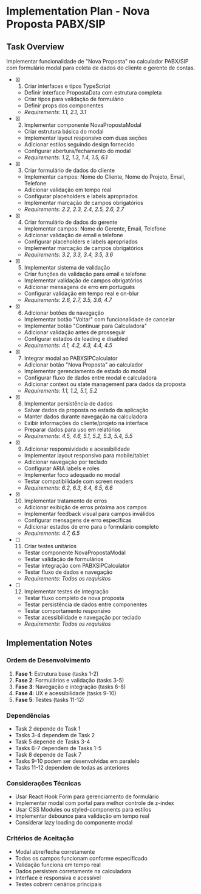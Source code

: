 # Implementation Plan - Nova Proposta PABX/SIP

## Task Overview
Implementar funcionalidade de "Nova Proposta" no calculador PABX/SIP com formulário modal para coleta de dados do cliente e gerente de contas.

- [x] 1. Criar interfaces e tipos TypeScript
  - Definir interface PropostaData com estrutura completa
  - Criar tipos para validação de formulário
  - Definir props dos componentes
  - _Requirements: 1.1, 2.1, 3.1_

- [x] 2. Implementar componente NovaPropostaModal
  - Criar estrutura básica do modal
  - Implementar layout responsivo com duas seções
  - Adicionar estilos seguindo design fornecido
  - Configurar abertura/fechamento do modal
  - _Requirements: 1.2, 1.3, 1.4, 1.5, 6.1_

- [x] 3. Criar formulário de dados do cliente
  - Implementar campos: Nome do Cliente, Nome do Projeto, Email, Telefone
  - Adicionar validação em tempo real
  - Configurar placeholders e labels apropriados
  - Implementar marcação de campos obrigatórios
  - _Requirements: 2.2, 2.3, 2.4, 2.5, 2.6, 2.7_

- [x] 4. Criar formulário de dados do gerente
  - Implementar campos: Nome do Gerente, Email, Telefone
  - Adicionar validação de email e telefone
  - Configurar placeholders e labels apropriados
  - Implementar marcação de campos obrigatórios
  - _Requirements: 3.2, 3.3, 3.4, 3.5, 3.6_

- [x] 5. Implementar sistema de validação
  - Criar funções de validação para email e telefone
  - Implementar validação de campos obrigatórios
  - Adicionar mensagens de erro em português
  - Configurar validação em tempo real e on-blur
  - _Requirements: 2.6, 2.7, 3.5, 3.6, 4.7_

- [x] 6. Adicionar botões de navegação
  - Implementar botão "Voltar" com funcionalidade de cancelar
  - Implementar botão "Continuar para Calculadora"
  - Adicionar validação antes de prosseguir
  - Configurar estados de loading e disabled
  - _Requirements: 4.1, 4.2, 4.3, 4.4, 4.5_

- [x] 7. Integrar modal ao PABXSIPCalculator
  - Adicionar botão "Nova Proposta" ao calculador
  - Implementar gerenciamento de estado do modal
  - Configurar fluxo de dados entre modal e calculadora
  - Adicionar context ou state management para dados da proposta
  - _Requirements: 1.1, 1.2, 5.1, 5.2_

- [x] 8. Implementar persistência de dados
  - Salvar dados da proposta no estado da aplicação
  - Manter dados durante navegação na calculadora
  - Exibir informações do cliente/projeto na interface
  - Preparar dados para uso em relatórios
  - _Requirements: 4.5, 4.6, 5.1, 5.2, 5.3, 5.4, 5.5_

- [x] 9. Adicionar responsividade e acessibilidade
  - Implementar layout responsivo para mobile/tablet
  - Adicionar navegação por teclado
  - Configurar ARIA labels e roles
  - Implementar foco adequado no modal
  - Testar compatibilidade com screen readers
  - _Requirements: 6.2, 6.3, 6.4, 6.5, 6.6_

- [x] 10. Implementar tratamento de erros
  - Adicionar exibição de erros próxima aos campos
  - Implementar feedback visual para campos inválidos
  - Configurar mensagens de erro específicas
  - Adicionar estados de erro para o formulário completo
  - _Requirements: 4.7, 6.5_

- [ ] 11. Criar testes unitários
  - Testar componente NovaPropostaModal
  - Testar validação de formulários
  - Testar integração com PABXSIPCalculator
  - Testar fluxo de dados e navegação
  - _Requirements: Todos os requisitos_

- [ ] 12. Implementar testes de integração
  - Testar fluxo completo de nova proposta
  - Testar persistência de dados entre componentes
  - Testar comportamento responsivo
  - Testar acessibilidade e navegação por teclado
  - _Requirements: Todos os requisitos_

## Implementation Notes

### Ordem de Desenvolvimento
1. **Fase 1**: Estrutura base (tasks 1-2)
2. **Fase 2**: Formulários e validação (tasks 3-5)
3. **Fase 3**: Navegação e integração (tasks 6-8)
4. **Fase 4**: UX e acessibilidade (tasks 9-10)
5. **Fase 5**: Testes (tasks 11-12)

### Dependências
- Task 2 depende de Task 1
- Tasks 3-4 dependem de Task 2
- Task 5 depende de Tasks 3-4
- Tasks 6-7 dependem de Tasks 1-5
- Task 8 depende de Task 7
- Tasks 9-10 podem ser desenvolvidas em paralelo
- Tasks 11-12 dependem de todas as anteriores

### Considerações Técnicas
- Usar React Hook Form para gerenciamento de formulário
- Implementar modal com portal para melhor controle de z-index
- Usar CSS Modules ou styled-components para estilos
- Implementar debounce para validação em tempo real
- Considerar lazy loading do componente modal

### Critérios de Aceitação
- Modal abre/fecha corretamente
- Todos os campos funcionam conforme especificado
- Validação funciona em tempo real
- Dados persistem corretamente na calculadora
- Interface é responsiva e acessível
- Testes cobrem cenários principais